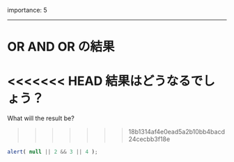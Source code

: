 importance: 5

---

# OR AND OR の結果

<<<<<<< HEAD
結果はどうなるでしょう？
=======
What will the result be?
>>>>>>> 18b1314af4e0ead5a2b10bb4bacd24cecbb3f18e

```js
alert( null || 2 && 3 || 4 );
```
